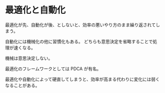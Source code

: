 # 最適化と自動化

最適化が先、自動化が後、としないと、効率の悪いやり方のまま繰り返されてしまう。

自動化には機械化の他に習慣化もある。
どちらも意思決定を省略することで処理が速くなる。

機械は意思決定しない。

最適化のフレームワークとしては PDCA が有名。

最適化や自動化によって硬直してしまうと、効率が高まる代わりに変化には弱くなることがある。
